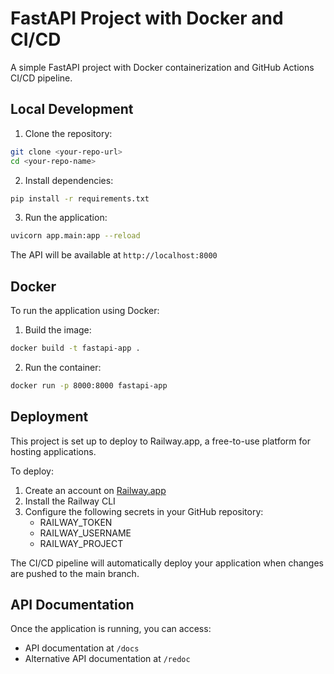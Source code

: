 # FastAPI Project with Docker and CI/CD

A simple FastAPI project with Docker containerization and GitHub Actions CI/CD pipeline.

## Local Development

1. Clone the repository:
```bash
git clone <your-repo-url>
cd <your-repo-name>
```

2. Install dependencies:
```bash
pip install -r requirements.txt
```

3. Run the application:
```bash
uvicorn app.main:app --reload
```

The API will be available at `http://localhost:8000`

## Docker

To run the application using Docker:

1. Build the image:
```bash
docker build -t fastapi-app .
```

2. Run the container:
```bash
docker run -p 8000:8000 fastapi-app
```

## Deployment

This project is set up to deploy to Railway.app, a free-to-use platform for hosting applications.

To deploy:

1. Create an account on [Railway.app](https://railway.app)
2. Install the Railway CLI
3. Configure the following secrets in your GitHub repository:
   - RAILWAY_TOKEN
   - RAILWAY_USERNAME
   - RAILWAY_PROJECT

The CI/CD pipeline will automatically deploy your application when changes are pushed to the main branch.

## API Documentation

Once the application is running, you can access:
- API documentation at `/docs`
- Alternative API documentation at `/redoc`
